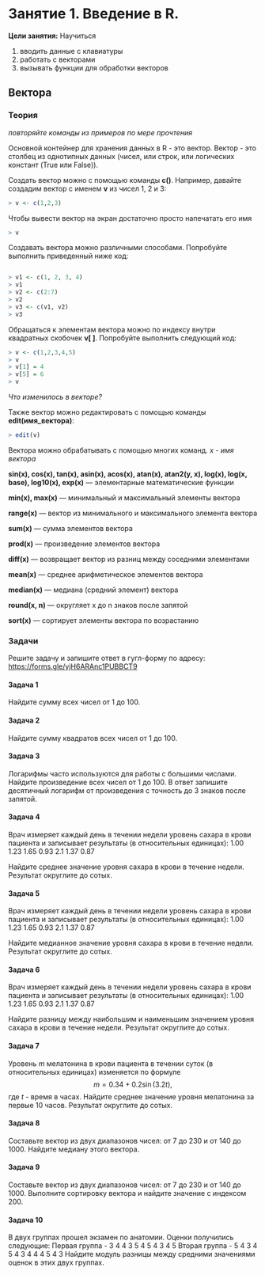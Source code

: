 # Занятие 1. Введение в R.

**Цели занятия:**
Научиться
1) вводить данные с клавиатуры
2) работать с векторами
3) вызывать функции для обработки векторов


## Вектора

### Теория
*повторяйте команды из примеров по мере прочтения*

Основной контейнер для хранения данных в R - это вектор. Вектор - это столбец из однотипных данных (чисел, или строк, или логических констант (True или False)).

Создать вектор можно с помощью  команды **c()**. Например, давайте создадим вектор с именем **v** из чисел 1, 2 и 3:

```R
> v <- c(1,2,3)
```

Чтобы вывести вектор на экран достаточно просто напечатать его имя

```R
> v
```

Создавать вектора можно различными способами.
Попробуйте выполнить приведенный ниже код:

```R

> v1 <- с(1, 2, 3, 4)
> v1
> v2 <- c(2:7)
> v2
> v3 <- c(v1, v2)
> v3
```


Обращаться к элементам вектора можно по индексу внутри квадратных скобочек **v[ ]**.
Попробуйте выполнить следующий код:

```R
> v <- c(1,2,3,4,5)
> v
> v[1] = 4
> v[5] = 6
> v
```
*Что изменилось в векторе?*

Также вектор можно редактировать с помощью команды **edit(имя_вектора)**:
```R
> edit(v)
```

Вектора можно обрабатывать с помощью многих команд.
*x - имя вектора*

**sin(x), cos(x), tan(x), asin(x), acos(x), atan(x), atan2(y, x), log(x), log(x, base), log10(x), exp(x)** — элементарные математические функции

**min(x), max(x)** — минимальный и максимальный элементы вектора

**range(x)** — вектор из минимального и максимального элемента вектора

**sum(x)** — сумма элементов вектора

**prod(x)** — произведение элементов вектора

**diff(x)** — возвращает вектор из разниц между соседними элементами

**mean(x)** — среднее арифметическое элементов вектора

**median(x)** — медиана (средний элемент) вектора

**round(x, n)** — округляет x до n знаков после запятой

**sort(x)** — сортирует элементы вектора по возрастанию

### Задачи

Решите задачу и запишите ответ в гугл-форму по адресу:
https://forms.gle/yjH6ARAnc1PUBBCT9

#### Задача 1

Найдите сумму всех чисел от 1 до 100.


#### Задача 2

Найдите сумму квадратов всех чисел от 1 до 100.

#### Задача 3

Логарифмы часто используются для работы с большими числами. Найдите произведение всех чисел от 1 до 100. В ответ запишите десятичный логарифм от произведения с точность до 3 знаков после запятой.

#### Задача 4

Врач измеряет каждый день в течении недели уровень сахара в крови пациента и записывает результаты (в относительных единицах):
1.00 1.23 1.65 0.93 2.1 1.37 0.87

Найдите среднее значение уровня сахара в крови в течение недели. Результат округлите до сотых.

#### Задача 5

Врач измеряет каждый день в течении недели уровень сахара в крови пациента и записывает результаты (в относительных единицах):
1.00 1.23 1.65 0.93 2.1 1.37 0.87

Найдите медианное значение уровня сахара в крови в течение недели. Результат округлите до сотых.


#### Задача 6

Врач измеряет каждый день в течении недели уровень сахара в крови пациента и записывает результаты (в относительных единицах):
1.00 1.23 1.65 0.93 2.1 1.37 0.87

Найдите разницу между наибольшим и наименьшим значением уровня сахара в крови в течение недели. Результат округлите до сотых.

#### Задача 7

Уровень $m$ мелатонина в крови пациента в течении суток (в относительных единицах) изменяется по формуле 
$$m = 0.34 + 0.2\sin(3.2t),$$
где $t$ - время в часах. Найдите среднее значение уровня мелатонина за первые 10 часов. Результат округлите до сотых.

#### Задача 8

Составьте вектор из двух диапазонов чисел: от 7 до 230 и от 140 до 1000. Найдите медиану этого вектора. 

#### Задача 9

Составьте вектор из двух диапазонов чисел: от 7 до 230 и от 140 до 1000. Выполните сортировку вектора и найдите значение с индексом 200.

#### Задача 10

В двух группах прошел экзамен по анатомии. Оценки получились следующие:
Первая группа - 3 4 4 3 5 4 5 4 3 4 5
Вторая группа - 5 4 3 4 5 4 3 4 4 4 5 4 3
Найдите модуль разницы между средними значениями оценок в этих двух группах.
